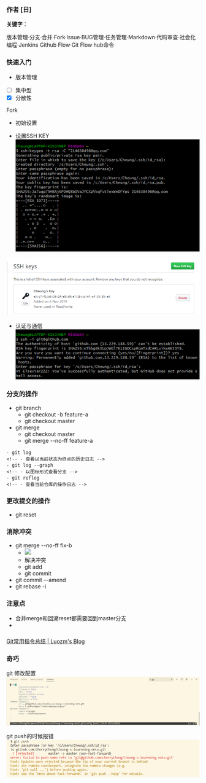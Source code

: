 ### 作者 [日]
**关键字**：

版本管理·分支·合并·Fork·Issue·BUG管理·任务管理·Markdown·代码审查·社会化编程·Jenkins Github Flow·Git Flow·hub命令

### 快速入门

- 版本管理
- [ ] 集中型
- [x] 分散性

Fork
<!-- 将GitHub中的某个特定仓库复制到自己的账户下，fork出的仓库和原仓库是两个不同的仓库，用户可以随意编辑 -->

- 初始设置
<!-- user.name/cheung
user.email/214638496 -->

- 设置SSH KEY
![](2019-11-05-22-17-23.png)
<!-- 密码为斜杠 -->

![](2019-11-05-22-22-31.png)

- 认证与通信
![](2019-11-05-22-26-08.png)

### 分支的操作
<!-- 可以在互不影响前提下对多个功能进行开发 -->
- git branch
    <!-- 查看分支一览表 -->
    - git checkout -b feature-a
    <!-- 创建分支feature-a -->
    - git checkout master
    <!-- - 切换回master分支 -->
- git merge
    <!-- - 分支合并 -->
    - git checkout master
    <!-- - 切换回master分支 -->
    - git merge --no-ff feature-a
    <!-- - 创建合并提交 -->

<!-- log -->
    - git log
    <!-- - 查看以当前状态为终点的历史日志 -->
    - git log --graph
    <!-- - 以图标形式查看分支 -->
    - git reflog
    <!-- - 查看当前仓库的操作日志 -->

### 更改提交的操作
- git reset
<!-- - 回溯历史版本,这里通过一个例子回溯到创建feature-a之前创建分支fix-b，再回溯到merge feature-a后的版本 -->

### 消除冲突
- git merge --no-ff fix-b
  - ![](../../source/img/2019-11-24-11-23-50.png)
  - 解决冲突
  - git add
  - git commit
- git commit --amend
- git rebase -i
### 注意点
- 合并merge和回溯reset都需要回到master分支
- 
### 
[Git常用指令总结 | Luozm's Blog](https://luozm.github.io/git)

### 奇巧
git 修改配置
![](2019-11-09-09-02-24.png)

git push的时候报错
![](2019-11-09-09-20-53.png)
